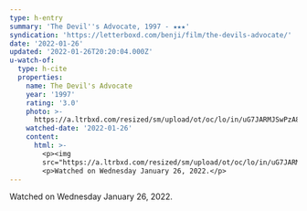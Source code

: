 ```yaml
---
type: h-entry
summary: 'The Devil''s Advocate, 1997 - ★★★'
syndication: 'https://letterboxd.com/benji/film/the-devils-advocate/'
date: '2022-01-26'
updated: '2022-01-26T20:20:04.000Z'
u-watch-of:
  type: h-cite
  properties:
    name: The Devil's Advocate
    year: '1997'
    rating: '3.0'
    photo: >-
      https://a.ltrbxd.com/resized/sm/upload/ot/oc/lo/in/uG7JARMJSwPzA861zfSogAZticR-0-500-0-750-crop.jpg?k=3997b4730b
    watched-date: '2022-01-26'
    content:
      html: >-
        <p><img
        src="https://a.ltrbxd.com/resized/sm/upload/ot/oc/lo/in/uG7JARMJSwPzA861zfSogAZticR-0-500-0-750-crop.jpg?k=3997b4730b"/></p>
        <p>Watched on Wednesday January 26, 2022.</p>
---
```

Watched on Wednesday January 26, 2022.
